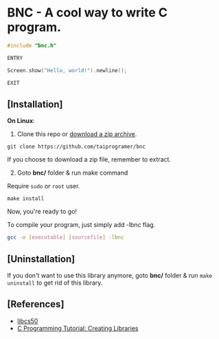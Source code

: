 # BNC - A cool way to write C program.

```c
#include "bnc.h"

ENTRY

Screen.show("Hello, world!").newline();

EXIT
```

## [Installation]

**On Linux**:

1. Clone this repo or [download a zip archive](https://github.com/taiprogramer/bnc/archive/master.zip).

```
git clone https://github.com/taiprogramer/bnc
```

If you choose to download a zip file, remember to extract.

2. Goto **bnc/** folder & run make command

Require `sudo` or `root` user.

```
make install
```

Now, you're ready to go!

To compile your program, just simply add -lbnc flag.

```bash
gcc -o [executable] [sourcefile] -lbnc
```

## [Uninstallation]

If you don't want to use this library anymore, goto **bnc/** folder & run `make uninstall` to get rid of this library.

## [References]
- [libcs50](https://github.com/cs50/libcs50)
- [C Programming Tutorial: Creating Libraries](https://randu.org/tutorials/c/libraries.php)

